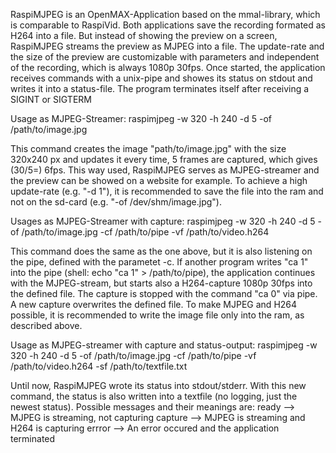 RaspiMJPEG is an OpenMAX-Application based on the mmal-library, which is comparable to RaspiVid. Both applications save the recording formated as H264 into a file. But instead of showing the preview on a screen, RaspiMJPEG streams the preview as MJPEG into a file. The update-rate and the size of the preview are customizable with parameters and independent of the recording, which is always 1080p 30fps. Once started, the application receives commands with a unix-pipe and showes its status on stdout and writes it into a status-file. The program terminates itself after receiving a SIGINT or SIGTERM

Usage as MJPEG-Streamer:
raspimjpeg -w 320 -h 240 -d 5 -of /path/to/image.jpg

This command creates the image "path/to/image.jpg" with the size 320x240 px and updates it every time, 5 frames are captured, which gives (30/5=) 6fps. This way used, RaspiMJPEG serves as MJPEG-streamer and the preview can be showed on a website for example. To achieve a high update-rate (e.g. "-d 1"), it is recommended to save the file into the ram and not on the sd-card (e.g. "-of /dev/shm/image.jpg").


Usages as MJPEG-Streamer with capture:
raspimjpeg -w 320 -h 240 -d 5 -of /path/to/image.jpg -cf /path/to/pipe -vf /path/to/video.h264

This command does the same as the one above, but it is also listening on the pipe, defined with the parametet -c. If another program writes "ca 1" into the pipe (shell: echo "ca 1" > /path/to/pipe), the application continues with the MJPEG-stream, but starts also a H264-capture 1080p 30fps into the defined file. The capture is stopped with the command "ca 0" via pipe. A new capture overwrites the defined file. To make MJPEG and H264 possible, it is recommended to write the image file only into the ram, as described above.


Usage as MJPEG-streamer with capture and status-output:
raspimjpeg -w 320 -h 240 -d 5 -of /path/to/image.jpg -cf /path/to/pipe -vf /path/to/video.h264 -sf /path/to/textfile.txt

Until now, RaspiMJPEG wrote its status into stdout/stderr. With this new command, the status is also written into a textfile (no logging, just the newest status). Possible messages and their meanings are:
ready --> MJPEG is streaming, not capturing
capture --> MJPEG is streaming and H264 is capturing
errror --> An error occured and the application terminated
